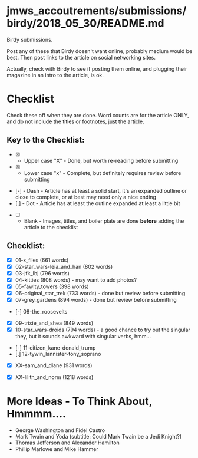 
# jmws_accoutrements/submissions/birdy/2018_05_30/README.md

Birdy submissions.

Post any of these that Birdy doesn't want online, probably medium would be best.
Then post links to the article on social networking sites.

Actually, check with Birdy to see if posting them online, and plugging their magazine in an intro to the article, is ok.

# Checklist

Check these off when they are done.
Word counts are for the article ONLY, and do not include the titles or footnotes, just the article.

## Key to the Checklist:

- [X] - Upper case "X" - Done, but worth re-reading before submitting
- [x] - Lower case "x" - Complete, but definitely requires review before submitting
- [-] - Dash - Article has at least a solid start, it's an expanded outline or close to complete, or at best may need only a nice ending
- [.] - Dot - Article has at least the outline expanded at least a little bit
- [ ] - Blank - Images, titles, and boiler plate are done **before** adding the article to the checklist

## Checklist:

- [X] 01-x_files (661 words)
- [X] 02-star_wars-leia_and_han (802 words)
- [X] 03-jfk_lbj (796 words)
- [X] 04-kitties (808 words) - may want to add photos?
- [X] 05-fawlty_towers (398 words)
- [x] 06-original_star_trek (733 words) - done but review before submitting
- [x] 07-grey_gardens (894 words) - done but review before submitting
- [-] 08-the_roosevelts
- [x] 09-trixie_and_shea (849 words)
- [x] 10-star_wars-droids (794 words) - a good chance to try out the singular they, but it sounds awkward with singular verbs, hmm...
- [-] 11-citizen_kane-donald_trump
- [.] 12-tywin_lannister-tony_soprano
- [x] XX-sam_and_diane (931 words)
- [x] XX-lilith_and_norm (1218 words)


# More Ideas - To Think About, Hmmmm....

- George Washington and Fidel Castro
- Mark Twain and Yoda (subtitle: Could Mark Twain be a Jedi Knight?)
- Thomas Jefferson and Alexander Hamilton
- Phillip Marlowe and Mike Hammer


